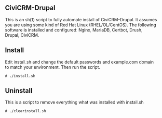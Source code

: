 ## CiviCRM-Drupal

This is an sh(1) script to fully automate install of CiviCRM-Drupal.  It
assumes you are using some kind of Red Hat Linux (RHEL/OL/CentOS).  The
following software is installed and configured: Nginx, MariaDB, Certbot,
Drush, Drupal, CiviCRM.

## Install

Edit install.sh and change the default passwords and example.com domain
to match your environment.  Then run the script.

```
# ./install.sh
```

## Uninstall

This is a script to remove everything what was installed with install.sh

```
# ./clearinstall.sh
```
